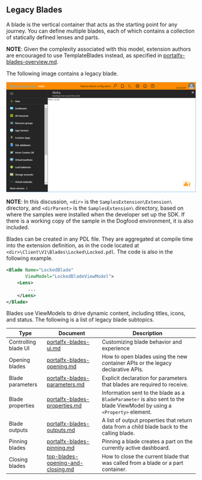 
## Legacy Blades

A blade is the vertical container that acts as the starting point for any journey. You can define multiple blades, each of which contains a collection of statically defined lenses and parts.

**NOTE**: Given the complexity associated with this model, extension authors are encouraged to use TemplateBlades instead, as specified in [portalfx-blades-overview.md](portalfx-blades-overview.md).

The following image contains a legacy blade.

![alt-text](../media/portalfx-extensions-helloWorld/helloWorldExtensionAlohaBlade.png "Blade")

**NOTE**: In this discussion, `<dir>` is the `SamplesExtension\Extension\` directory, and  `<dirParent>`  is the `SamplesExtension\` directory, based on where the samples were installed when the developer set up the SDK. If there is a working copy of the sample in the Dogfood environment, it is also included.

Blades can be created in any PDL file. They are aggregated at compile time into the extension definition, as in the code located at `<dir>\Client\V1\Blades\Locked\Locked.pdl`. The code is also in the following example.

```xml
<Blade Name="LockedBlade"
       ViewModel="LockedBladeViewModel">
    <Lens>
        ...
    </Lens>
</Blade>
```

Blades use ViewModels to drive dynamic content, including titles, icons, and status.  The following is a list of legacy blade subtopics.

| Type                 | Document                                                       | Description |
| -------------------- | -------------------------------------------------------------- | ----------- |
| Controlling blade UI | [portalfx-blades-ui.md](portalfx-blades-ui.md)                 | Customizing blade behavior and experience | 
| Opening blades       | [portalfx-blades-opening.md](portalfx-blades-opening.md)       | How to open blades using the new container APIs or the legacy declarative APIs. | 
| Blade parameters     | [portalfx-blades-parameters.md](portalfx-blades-parameters.md) | Explicit declaration for parameters that blades are required to receive.    |  
| Blade properties     | [portalfx-blades-properties.md](portalfx-blades-properties.md) | Information sent to the blade as a `BladeParameter` is also sent to the blade ViewModel by using  a `<Property>` element. | 
| Blade outputs        | [portalfx-blades-outputs.md](portalfx-blades-outputs.md)       | A list of output properties that return data from a child blade back to the calling blade. | 
| Pinning blades       | [portalfx-blades-pinning.md](portalfx-blades-pinning.md)       | Pinning a blade creates a part on the currently active dashboard.    | 
| Closing blades       | [top-blades-opening-and-closing.md](top-blades-opening-and-closing.md)       | How to close the current blade that was called from a blade or a part container.  |
